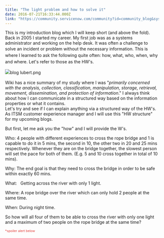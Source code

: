 ```yaml
---
title: "The light problem and how to solve it"
date: 2016-07-21T16:33:44.000Z
link: "https://community.servicenow.com/community?id=community_blog&sys_id=ac5d2629dbd0dbc01dcaf3231f96192a"
---
```

<p>This is my introduction blog which I will keep short (and above the fold). Back in 2005 I started my career. My first job was as a systems administrator and working on the help desk. It was often a challenge to s<span style="line-height: 1.5;">olve an incident or problem without the necessary information. This is where I learned to ask the following quite often: how, what, who, when, why and where. Let's refer to those as the HW's.</span></p><p><img   alt="blog lubert.png" class="image-1 jive-image" src="ea63040edbd8d3041dcaf3231f961977.iix" style="line-height: 1.5; height: auto; display: block; margin-left: auto; margin-right: auto;"/></p><p></p><p>Wiki has a nice summary of my study where I was "<em>primarily concerned with the analysis, collection, classification, manipulation, storage, retrieval, movement, dissemination, and protection of information</em>." I always think about how I can communicate in a structured way based on the information properties or what it contains. <br/>Let's try and see if I can explain anything via a structured way of the HW's. As ITSM customer experience manager and I will use this "HW structure" for my upcoming blogs.</p><p>But first, let me ask you the "how" and I will provide the W's.</p><p></p><p>Who: 4 people with different experiences to cross the rope bridge and 1 is capable to do it in 5 mins, the second in 10, the other two in 20 and 25 mins respectively. Whenever they are on the bridge together, the slowest person will set the pace for both of them. (E.g. 5 and 10 cross together in total of 10 mins).</p><p>Why: The end goal is that they need to cross the bridge in order to be safe within exactly 60 mins.</p><p>What:   Getting across the river with only 1 light.</p><p>Where: A rope bridge over the river which can only hold 2 people at the same time.</p><p>When: During night time.</p><p></p><p>So how will all four of them to be able to cross the river with only one light and a maximum of two people on the rope bridge at the same time?</p><p></p><p><span style="font-size: 8pt; color: #e23d39;">*spoiler alert below</span></p>